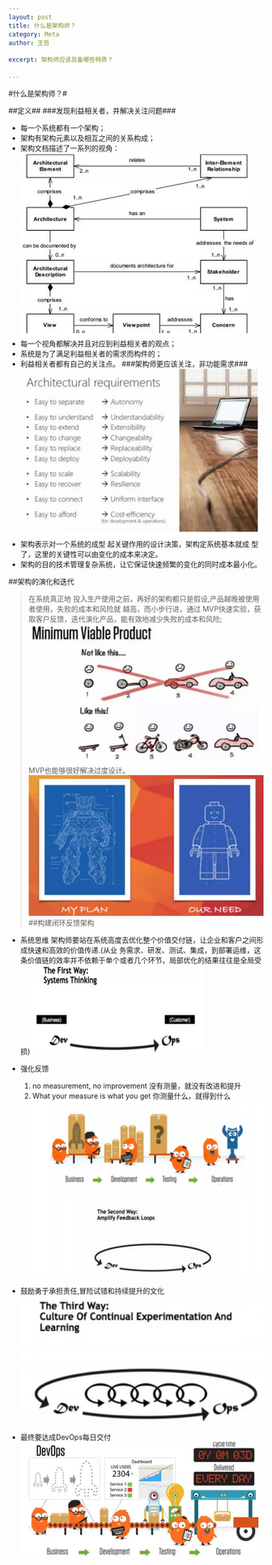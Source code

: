 ```yaml
---
layout: post
title: 什么是架构师？
category: Meta
author: 王哲

excerpt: 架构师应该具备哪些特质？ 

---
```


#什么是架构师？#

##定义##
###发现利益相关者，并解决关注问题###
  - 每一个系统都有一个架构；
  - 架构有架构元素以及相互之间的关系构成；
  - 架构文档描述了一系列的视角：
  ![image](/resources/img/stakeholder.png)
  - 每一个视角都解决并且对应到利益相关者的观点；
  - 系统是为了满足利益相关者的需求而构件的；
  - 利益相关者都有自己的关注点。
###架构师更应该关注，非功能需求###
  ![image](/resources/img/hardproperties.png)
  - 架构表示对一个系统的成型 起关键作用的设计决策，架构定系统基本就成 型了，这里的关键性可以由变化的成本来决定。
  - 架构的目的技术管理复杂系统，让它保证快速频繁的变化的同时成本最小化。
 
##架构的演化和迭代
 >在系统真正地 投入生产使用之前，再好的架构都只是假设,产品越晚被使用者使用，失败的成本和风险就 越高，而小步行进，通过 MVP快速实验，获取客户反馈，迭代演化产品，能有效地减少失败的成本和风险;
 ![image](/resources/img/mvp.png) 
 > MVP也能够很好解决过度设计。
  ![image](/resources/img/overengineer.png) 
##构建闭环反馈架构
- 系统思维
  架构师要站在系统高度去优化整个价值交付链，让企业和客户之间形成快速和高效的价值传递.(从业 务需求、研发、测试、集成，到部署运维，这条价值链的效率并不依赖于单个或者几个环节，局部优化的结果往往是全局受损)
  ![image](/resources/img/systemthink.png)

- 强化反馈
   1. no measurement, no improvement 没有测量，就没有改进和提升
   2. What your measure is what you get 你测量什么，就得到什么
   ![image](/resources/img/respect.png)

- 鼓励勇于承担责任,冒险试错和持续提升的文化
  ![image](/resources/img/selfimprove.png)
- 最终要达成DevOps每日交付
  ![image](/resources/img/everyday.png)

